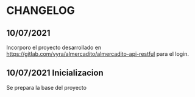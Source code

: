 # CHANGELOG

## 10/07/2021 

Incorporo el proyecto desarrollado en https://gitlab.com/vyra/almercadito/almercadito-api-restful para el login.

## 10/07/2021 Inicializacion

Se prepara la base del proyecto
